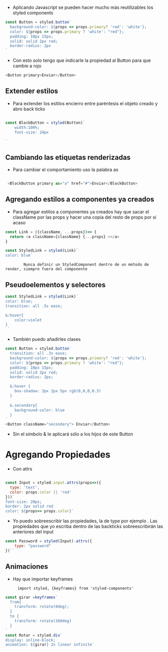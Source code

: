 - Aplicando Javascript se pueden hacer mucho más reutilizables los styled components

~~~~js
const Button = styled.button`
  background-color: ${props => props.primary? 'red': 'white'};
  color: ${props => props.primary ? 'white': "red"};
  padding: 10px 15px;
  solid: solid 2px red;
  border-radius: 2px
`
~~~~
- Con esto solo tengo que indicarle la propiedad al Button para que cambie a rojo

~~~js
<Button primary>Enviar</Button>
~~~

## Extender estilos

- Para extender los estilos encierro entre paréntesis el objeto creado y abro back ticks
~~~js

const BlockButton = styled(Button)`
    width:100%;
    font-size: 24px

`
~~~
## Cambiando las etiquetas renderizadas

- Para cambiar el comportamiento uso la palabra as 

~~~js

 <BlockButton primary as="a" href="#">Enviar</BlockButton>
~~~

## Agregando estilos a componentes ya creados

- Para agregar estilos a componentes ya creados hay que sacar el className por las props y hacer una copia del resto de props por si acaso
~~~js
const Link = ({className, ...props})=> {
  return <a className={className} {...props} ></a>
}

const StyledLink = styled(Link)`
color: blue`

~~~

            Nunca definir un StyledComponent dentro de un método de render, siempre fuera del componente

## Pseudoelementos y selectores

~~~~js
const StyledLink = styled(Link)`
color: blue;
transition: all .5s ease;

&:hover{
    color:violet
}
 `
~~~~

- También puedo añadirles clases

~~~js
const Button = styled.button`
  transition: all .3s ease;
  background-color: ${props => props.primary? 'red': 'white'};
  color: ${props => props.primary ? 'white': "red"};
  padding: 10px 15px;
  solid: solid 2px red;
  border-radius: 2px;

  &:hover {
    box-shadow: 3px 2px 5px rgb(0,0,0,0.3)
  }
 
  &.secondary{
    background-color: blue
  }
`
<Button className="secondary"> Enviar</Button>
~~~
- Sin el símbolo & le aplicará sólo a los hijos de este Button

# Agregando Propiedades

- Con attrs 

~~~~js

const Input = styled.input.attrs(props=>({
  type: 'text',
  color: props.color || 'red'
}))`
font-size: 20px;
border: 2px solid red
color: ${props=> props.color}`

~~~~
- Yo puedo sobreescribir las propiedades, la de type por ejemplo 
. Las propiedades que yo escriba dentro de las backticks sobreescribirán las anteriores del input

~~~js
const Password = styled(Input).attrs({
    type: "password"
})``
~~~

## Animaciones

- Hay que importar keyframes

        import styled, {keyframes} from 'styled-components'

~~~js
const girar =keyframes`
  from{
    transform: rotate(0deg);
  }
  to {
    transform: rotate(360deg)
  }
`
const Rotar = styled.div`
display: inline-block;
animation: ${girar} 2s linear infinite`

~~~~
